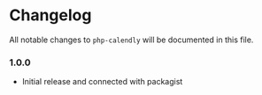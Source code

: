 # Changelog

All notable changes to `php-calendly` will be documented in this file.

### 1.0.0
- Initial release and connected with packagist
